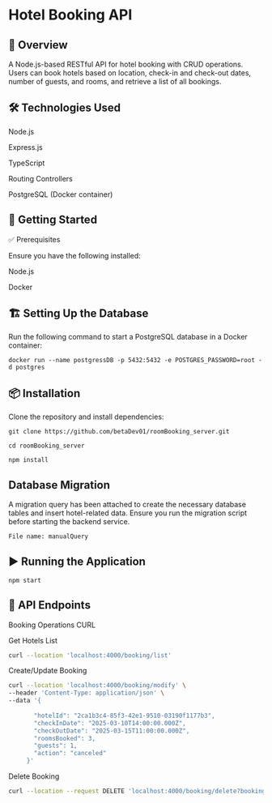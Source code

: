 # Hotel Booking API

## 📌 Overview

A Node.js-based RESTful API for hotel booking with CRUD operations. Users can book hotels based on location, check-in and check-out dates, number of guests, and rooms, and retrieve a list of all bookings.

## 🛠 Technologies Used

Node.js

Express.js

TypeScript

Routing Controllers

PostgreSQL (Docker container)


## 🚀 Getting Started

✅ Prerequisites

Ensure you have the following installed:

Node.js

Docker

## 🏗 Setting Up the Database

Run the following command to start a PostgreSQL database in a Docker container:

```docker run --name postgressDB -p 5432:5432 -e POSTGRES_PASSWORD=root -d postgres```

## 📦 Installation

Clone the repository and install dependencies:

```git clone https://github.com/betaDev01/roomBooking_server.git```

```cd roomBooking_server```

```npm install```


## Database Migration

A migration query has been attached to create the necessary database tables and insert hotel-related data. Ensure you run the migration script before starting the backend service.

```sh 
File name: manualQuery
```

## ▶️ Running the Application

```npm start```

## 🔗 API Endpoints

Booking Operations CURL

Get Hotels List
```sh
curl --location 'localhost:4000/booking/list'
```

Create/Update Booking
```sh
curl --location 'localhost:4000/booking/modify' \
--header 'Content-Type: application/json' \
--data '{
    
       "hotelId": "2ca1b3c4-85f3-42e1-9510-03190f1177b3",
       "checkInDate": "2025-03-10T14:00:00.000Z",
       "checkOutDate": "2025-03-15T11:00:00.000Z",
       "roomsBooked": 3,
       "guests": 1,
       "action": "canceled"
     }'
```
Delete Booking
```sh
curl --location --request DELETE 'localhost:4000/booking/delete?bookingId=23d5b4fd-5db3-452b-916c-2095a15d7682'
```
